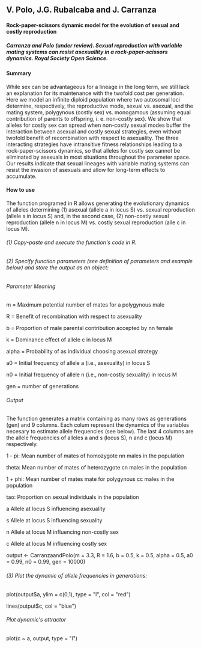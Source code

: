 ## V. Polo, J.G. Rubalcaba and J. Carranza

#### Rock-paper-scissors dynamic model for the evolution of sexual and costly reproduction

##### Carranza and Polo (under review). Sexual reproduction with variable mating systems can resist asexuallity in a rock-paper-scissors dynamics. Royal Society Open Science.


#### Summary

While sex can be advantageous for a lineage in the long term, we still lack an 
explanation for its maintenance with the twofold cost per generation. Here we model an
infinite diploid population where two autosomal loci determine, respectively, the 
reproductive mode, sexual vs. asexual, and the mating system, polygynous (costly sex) 
vs. monogamous (assuming equal contribution of parents to offspring, i. e. non-costly 
sex). We show that alleles for costly sex can spread when non-costly sexual modes 
buffer the interaction between asexual and costly sexual strategies, even without 
twofold benefit of recombination with respect to asexuality. The three interacting 
strategies have intransitive fitness relationships leading to a rock-paper-scissors 
dynamics, so that alleles for costly sex cannot be eliminated by asexuals in most 
situations throughout the parameter space. Our results indicate that sexual lineages with
variable mating systems can resist the invasion of asexuals and allow for long-term 
effects to accumulate.


#### How to use

The function programed in R allows generating the evolutionary dynamics of alleles determining 
(1) asexual (allele a in locus S) vs. sexual reproduction (allele s in locus S) and, in the second case, (2) non-costly sexual reproduction (allele n in locus M) vs. costly sexual reproduction (alle c in locus M).


###### (1) Copy-paste and execute the function's code in R.

###### (2) Specify function parameters (see definition of parameters and example below) and store the output as an object: 

###### Parameter Meaning 

m = Maximum potential number of mates for a polygynous male

R = Benefit of recombination with respect to asexuality 

b = Proportion of male parental contribution accepted by nn female

k = Dominance effect of allele c in locus M 

alpha = Probability of as individual choosing asexual strategy

a0 = Initial frequency of allele a (i.e., asexuality) in locus S

n0 = Initial frequency of allele n (i.e., non-costly sexuality) in locus M

gen = number of generations

###### Output

The function generates a matrix containing as many rows as generations (gen) and 9 columns. Each colum represent the dynamics of the variables necesary to estimate allele frequencies (see below). The last 4 columns are the allele frequencies of alleles a and s (locus S), n and c (locus M) respectively.

1 - pi: Mean number of mates of homozygote nn males in the population 

theta: Mean number of mates of heterozygote cn males in the population

1 + phi: Mean number of mates mate for polygynous cc males in the population 

tao: Proportion on sexual individuals in the population 

a Allele at locus S influencing asexuality 

s Allele at locus S influencing sexuality 

n Allele at locus M influencing non-costly sex 

c Allele at locus M influencing costly sex 


output <- CarranzaandPolo(m = 3.3, R = 1.6, b = 0.5, k = 0.5, alpha = 0.5, a0 = 0.99, n0 = 0.99, gen = 10000)

###### (3) Plot the dynamic of allele frequencies in generations:

plot(output$a, ylim = c(0,1), type = "l", col = "red")

lines(output$c, col = "blue")

###### Plot dynamic's attractor

plot(c ~ a, output, type = "l")




